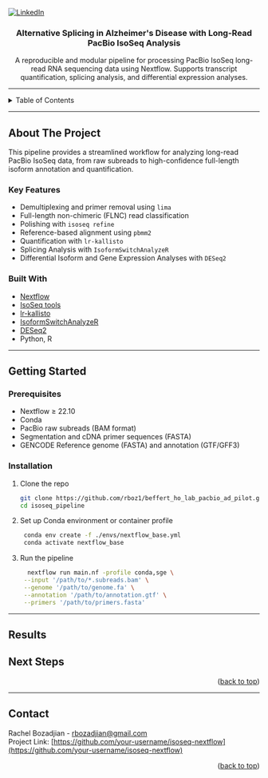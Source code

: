 <!-- PROJECT SHIELDS -->
[![LinkedIn][linkedin-shield]][linkedin-url]

<!-- PROJECT LOGO -->
<h3 align="center">Alternative Splicing in Alzheimer's Disease with Long-Read PacBio IsoSeq Analysis</h3>

<p align="center">
  A reproducible and modular pipeline for processing PacBio IsoSeq long-read RNA sequencing data using Nextflow.
  Supports transcript quantification, splicing analysis, and differential expression analyses.
</p>

---

<!-- TABLE OF CONTENTS -->
<details>
  <summary>Table of Contents</summary>
  <ol>
    <li>
      <a href="#about-the-project">About The Project</a>
      <ul>
        <li><a href="#key-features">Key Features</a></li>
        <li><a href="#built-with">Built With</a></li>
      </ul>
    </li>
    <li>
      <a href="#getting-started">Getting Started</a>
      <ul>
        <li><a href="#prerequisites">Prerequisites</a></li>
        <li><a href="#installation">Installation</a></li>
      </ul>
    </li>
    <li><a href="#results">Results</a></li>
    <li><a href="#contact">Contact</a></li>
  </ol>
</details>

---

## About The Project

This pipeline provides a streamlined workflow for analyzing long-read PacBio IsoSeq data, from raw subreads to high-confidence full-length isoform annotation and quantification. 

### Key Features

- Demultiplexing and primer removal using `lima`
- Full-length non-chimeric (FLNC) read classification
- Polishing with `isoseq refine`
- Reference-based alignment using `pbmm2`
- Quantification with `lr-kallisto`
- Splicing Analysis with `IsoformSwitchAnalyzeR`
- Differential Isoform and Gene Expression Analyses with `DESeq2`

### Built With

- [Nextflow](https://www.nextflow.io/)
- [IsoSeq tools](https://isoseq.how)
- [lr-kallisto](https://github.com/pachterlab/kallisto)
- [IsoformSwitchAnalyzeR](https://www.bioconductor.org/packages/release/bioc/html/IsoformSwitchAnalyzeR.html)
- [DESeq2](https://bioconductor.org/packages/devel/bioc/vignettes/DESeq2/inst/doc/DESeq2.html)
- Python, R

---

## Getting Started

### Prerequisites

- Nextflow ≥ 22.10
- Conda
- PacBio raw subreads (BAM format)
- Segmentation and cDNA primer sequences (FASTA)
- GENCODE Reference genome (FASTA) and annotation (GTF/GFF3)


### Installation
1. Clone the repo  
   ```bash
   git clone https://github.com/rboz1/beffert_ho_lab_pacbio_ad_pilot.git
   cd isoseq_pipeline
   ```
   
2. Set up Conda environment or container profile
   ```bash
    conda env create -f ./envs/nextflow_base.yml
    conda activate nextflow_base
   ```

3. Run the pipeline
   ```bash
     nextflow run main.nf -profile conda,sge \
    --input '/path/to/*.subreads.bam' \
    --genome '/path/to/genome.fa' \
    --annotation '/path/to/annotation.gtf' \
    --primers '/path/to/primers.fasta'
   ```
---

## Results


## Next Steps


<p align="right">(<a href="#readme-top">back to top</a>)</p>

---

## Contact

Rachel Bozadjian - rbozadjian@gmail.com  
Project Link: [https://github.com/your-username/isoseq-nextflow](https://github.com/your-username/isoseq-nextflow)

<p align="right">(<a href="#readme-top">back to top</a>)</p>

<!-- MARKDOWN LINKS & IMAGES -->
[linkedin-shield]: https://img.shields.io/badge/-LinkedIn-black.svg?style=for-the-badge&logo=linkedin&colorB=555  
[linkedin-url]: https://www.linkedin.com/in/rachel-bozadjian-203999109
